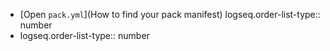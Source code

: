 - [Open `pack.yml`](How to find your pack manifest)
  logseq.order-list-type:: number
- logseq.order-list-type:: number